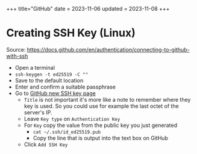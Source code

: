 +++
title="GitHub"
date = 2023-11-06
updated = 2023-11-08
+++

# Creating SSH Key (Linux)

Source: <https://docs.github.com/en/authentication/connecting-to-github-with-ssh>

- Open a terminal
- `ssh-keygen -t ed25519 -C ""`
- Save to the default location
- Enter and confirm a suitable passphrase
- Go to [GitHub new SSH key page](https://github.com/settings/ssh/new)
  - `Title` is not important it's more like a note to remember where they key is used. So you could use for example
    the last octet of the server's IP.
  - Leave `Key type` on `Authentication Key`
  - For `Key` copy the value from the public key you just generated
    - `cat ~/.ssh/id_ed25519.pub`
    - Copy the line that is output into the text box on GitHub
  - Click `Add SSH Key`
